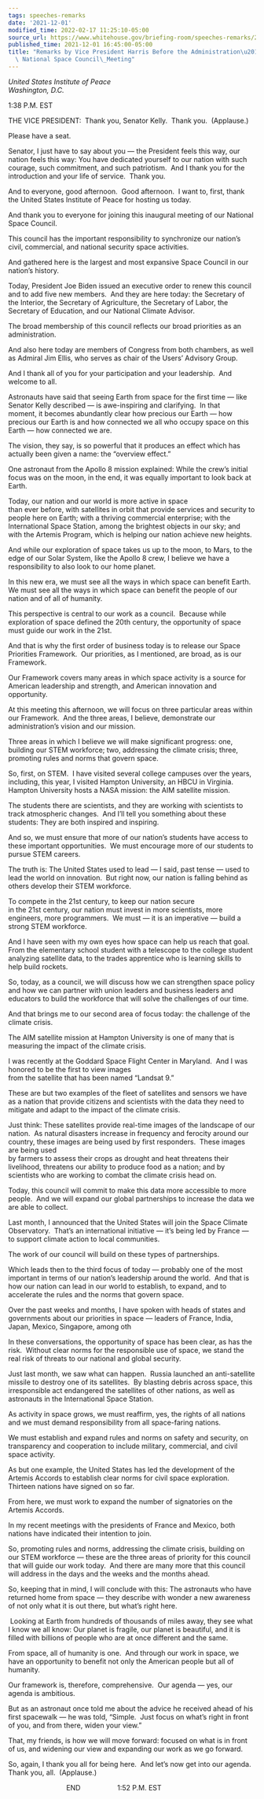 ```yaml
---
tags: speeches-remarks
date: '2021-12-01'
modified_time: 2022-02-17 11:25:10-05:00
source_url: https://www.whitehouse.gov/briefing-room/speeches-remarks/2021/12/01/remarks-by-vice-president-harris-before-the-administrations-inaugural-national-space-council-meeting/
published_time: 2021-12-01 16:45:00-05:00
title: "Remarks by Vice President Harris Before the Administration\u2019s Inaugural\
  \ National Space Council\_Meeting"
---
```

 
*United States Institute of Peace  
*Washington, D.C.**

1:38 P.M. EST  
  
THE VICE PRESIDENT:  Thank you, Senator Kelly.  Thank you. 
(Applause.)   
  
Please have a seat.  
  
Senator, I just have to say about you — the President feels this way,
our nation feels this way: You have dedicated yourself to our nation
with such courage, such commitment, and such patriotism.  And I thank
you for the introduction and your life of service.  Thank you.   
  
And to everyone, good afternoon.  Good afternoon.  I want to, first,
thank the United States Institute of Peace for hosting us today.  
  
And thank you to everyone for joining this inaugural meeting of our
National Space Council.  
  
This council has the important responsibility to synchronize our
nation’s civil, commercial, and national security space activities.  
  
And gathered here is the largest and most expansive Space Council in our
nation’s history.  
  
Today, President Joe Biden issued an executive order to renew this
council and to add five new members.  And they are here today: the
Secretary of the Interior, the Secretary of Agriculture, the Secretary
of Labor, the Secretary of Education, and our National Climate
Advisor.  
  
The broad membership of this council reflects our broad priorities as an
administration.   
  
And also here today are members of Congress from both chambers, as well
as Admiral Jim Ellis, who serves as chair of the Users’ Advisory
Group.  
  
And I thank all of you for your participation and your leadership.  And
welcome to all.  
  
Astronauts have said that seeing Earth from space for the first time —
like Senator Kelly described — is awe-inspiring and clarifying.  In that
moment, it becomes abundantly clear how precious our Earth — how
precious our Earth is and how connected we all who occupy space on this
Earth — how connected we are.  
  
The vision, they say, is so powerful that it produces an effect which
has actually been given a name: the “overview effect.”  
  
One astronaut from the Apollo 8 mission explained: While the crew’s
initial focus was on the moon, in the end, it was equally important to
look back at Earth.  
  
Today, our nation and our world is more active in space  
than ever before, with satellites in orbit that provide services and
security to people here on Earth; with a thriving commercial enterprise;
with the International Space Station, among the brightest objects in our
sky; and with the Artemis Program, which is helping our nation achieve
new heights.  
  
And while our exploration of space takes us up to the moon, to Mars, to
the edge of our Solar System, like the Apollo 8 crew, I believe we have
a responsibility to also look to our home planet.  
  
In this new era, we must see all the ways in which space can benefit
Earth.  We must see all the ways in which space can benefit the people
of our nation and of all of humanity.  
  
This perspective is central to our work as a council.  Because while
exploration of space defined the 20th century, the opportunity of space
must guide our work in the 21st.   
  
And that is why the first order of business today is to release our
Space Priorities Framework.  Our priorities, as I mentioned, are broad,
as is our Framework.  
  
Our Framework covers many areas in which space activity is a source for
American leadership and strength, and American innovation and
opportunity.  
  
At this meeting this afternoon, we will focus on three particular areas
within our Framework.  And the three areas, I believe, demonstrate our
administration’s vision and our mission.   
  
Three areas in which I believe we will make significant progress: one,
building our STEM workforce; two, addressing the climate crisis; three,
promoting rules and norms that govern space.  
  
So, first, on STEM.  I have visited several college campuses over the
years, including, this year, I visited Hampton University, an HBCU in
Virginia.  Hampton University hosts a NASA mission: the AIM satellite
mission.  
  
The students there are scientists, and they are working with scientists
to track atmospheric changes.  And I’ll tell you something about these
students: They are both inspired and inspiring.  
  
And so, we must ensure that more of our nation’s students have access to
these important opportunities.  We must encourage more of our students
to pursue STEM careers.   
  
The truth is: The United States used to lead — I said, past tense — used
to lead the world on innovation.  But right now, our nation is falling
behind as others develop their STEM workforce.  
  
To compete in the 21st century, to keep our nation secure  
in the 21st century, our nation must invest in more scientists, more
engineers, more programmers.  We must — it is an imperative — build a
strong STEM workforce.  
  
And I have seen with my own eyes how space can help us reach that goal. 
From the elementary school student with a telescope to the college
student analyzing satellite data, to the trades apprentice who is
learning skills to help build rockets.  
  
So, today, as a council, we will discuss how we can strengthen space
policy and how we can partner with union leaders and business leaders
and educators to build the workforce that will solve the challenges of
our time.  
  
And that brings me to our second area of focus today: the challenge of
the climate crisis.   
  
The AIM satellite mission at Hampton University is one of many that is
measuring the impact of the climate crisis.  
  
I was recently at the Goddard Space Flight Center in Maryland.  And I
was honored to be the first to view images  
from the satellite that has been named “Landsat 9.”   
  
These are but two examples of the fleet of satellites and sensors we
have as a nation that provide citizens and scientists with the data they
need to mitigate and adapt to the impact of the climate crisis.  
  
Just think: These satellites provide real-time images of the landscape
of our nation.  As natural disasters increase in frequency and ferocity
around our country, these images are being used by first responders. 
These images are being used  
by farmers to assess their crops as drought and heat threatens their
livelihood, threatens our ability to produce food as a nation; and by
scientists who are working to combat the climate crisis head on.  
  
Today, this council will commit to make this data more accessible to
more people.  And we will expand our global partnerships to increase the
data we are able to collect.  
  
Last month, I announced that the United States will join the Space
Climate Observatory.  That’s an international initiative — it’s being
led by France — to support climate action to local communities.   
  
The work of our council will build on these types of partnerships.   
  
Which leads then to the third focus of today — probably one of the most
important in terms of our nation’s leadership around the world.  And
that is how our nation can lead in our world to establish, to expand,
and to accelerate the rules and the norms that govern space.  
  
Over the past weeks and months, I have spoken with heads of states and
governments about our priorities in space — leaders of France, India,
Japan, Mexico, Singapore, among oth

In these conversations, the opportunity of space has been clear, as has
the risk.  Without clear norms for the responsible use of space, we
stand the real risk of threats to our national and global security.  
  
Just last month, we saw what can happen.  Russia launched an
anti-satellite missile to destroy one of its satellites.  By blasting
debris across space, this irresponsible act endangered the satellites of
other nations, as well as astronauts in the International Space
Station.  

As activity in space grows, we must reaffirm, yes, the rights of all
nations and we must demand responsibility from all space-faring
nations.  

We must establish and expand rules and norms on safety and security, on
transparency and cooperation to include military, commercial, and civil
space activity.  

As but one example, the United States has led the development of the
Artemis Accords to establish clear norms for civil space exploration. 
Thirteen nations have signed on so far.  

From here, we must work to expand the number of signatories on the
Artemis Accords.  

In my recent meetings with the presidents of France and Mexico, both
nations have indicated their intention to join.  

So, promoting rules and norms, addressing the climate crisis, building
on our STEM workforce — these are the three areas of priority for this
council that will guide our work today.  And there are many more that
this council will address in the days and the weeks and the months
ahead.  

So, keeping that in mind, I will conclude with this: The astronauts who
have returned home from space — they describe with wonder a new
awareness of not only what it is out there, but what’s right here.  
  
 Looking at Earth from hundreds of thousands of miles away, they see
what I know we all know: Our planet is fragile, our planet is beautiful,
and it is filled with billions of people who are at once different and
the same.  
  
From space, all of humanity is one.  And through our work in space, we
have an opportunity to benefit not only the American people but all of
humanity.  
  
Our framework is, therefore, comprehensive.  Our agenda — yes, our
agenda is ambitious.  

But as an astronaut once told me about the advice he received ahead of
his first spacewalk — he was told, “Simple.  Just focus on what’s right
in front of you, and from there, widen your view.”  

That, my friends, is how we will move forward: focused on what is in
front of us, and widening our view and expanding our work as we go
forward.  

So, again, I thank you all for being here.  And let’s now get into our
agenda.  Thank you, all.  (Applause.)  
  
                              END                   1:52 P.M. EST
